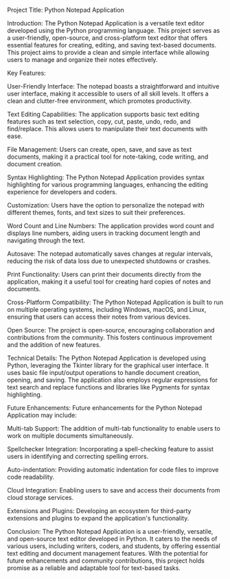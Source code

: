 Project Title: Python Notepad Application

Introduction:
The Python Notepad Application is a versatile text editor developed using the Python programming language. This project serves as a user-friendly, open-source, and cross-platform text editor that offers essential features for creating, editing, and saving text-based documents. This project aims to provide a clean and simple interface while allowing users to manage and organize their notes effectively.

Key Features:

User-Friendly Interface: The notepad boasts a straightforward and intuitive user interface, making it accessible to users of all skill levels. It offers a clean and clutter-free environment, which promotes productivity.

Text Editing Capabilities: The application supports basic text editing features such as text selection, copy, cut, paste, undo, redo, and find/replace. This allows users to manipulate their text documents with ease.

File Management: Users can create, open, save, and save as text documents, making it a practical tool for note-taking, code writing, and document creation.

Syntax Highlighting: The Python Notepad Application provides syntax highlighting for various programming languages, enhancing the editing experience for developers and coders.

Customization: Users have the option to personalize the notepad with different themes, fonts, and text sizes to suit their preferences.

Word Count and Line Numbers: The application provides word count and displays line numbers, aiding users in tracking document length and navigating through the text.

Autosave: The notepad automatically saves changes at regular intervals, reducing the risk of data loss due to unexpected shutdowns or crashes.

Print Functionality: Users can print their documents directly from the application, making it a useful tool for creating hard copies of notes and documents.

Cross-Platform Compatibility: The Python Notepad Application is built to run on multiple operating systems, including Windows, macOS, and Linux, ensuring that users can access their notes from various devices.

Open Source: The project is open-source, encouraging collaboration and contributions from the community. This fosters continuous improvement and the addition of new features.

Technical Details:
The Python Notepad Application is developed using Python, leveraging the Tkinter library for the graphical user interface. It uses basic file input/output operations to handle document creation, opening, and saving. The application also employs regular expressions for text search and replace functions and libraries like Pygments for syntax highlighting.

Future Enhancements:
Future enhancements for the Python Notepad Application may include:

Multi-tab Support: The addition of multi-tab functionality to enable users to work on multiple documents simultaneously.

Spellchecker Integration: Incorporating a spell-checking feature to assist users in identifying and correcting spelling errors.

Auto-indentation: Providing automatic indentation for code files to improve code readability.

Cloud Integration: Enabling users to save and access their documents from cloud storage services.

Extensions and Plugins: Developing an ecosystem for third-party extensions and plugins to expand the application's functionality.

Conclusion:
The Python Notepad Application is a user-friendly, versatile, and open-source text editor developed in Python. It caters to the needs of various users, including writers, coders, and students, by offering essential text editing and document management features. With the potential for future enhancements and community contributions, this project holds promise as a reliable and adaptable tool for text-based tasks.
